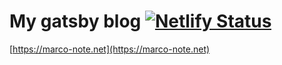 # My gatsby blog [![Netlify Status](https://api.netlify.com/api/v1/badges/49432dcb-c0b2-4704-bc6f-9348416a2eed/deploy-status)](https://app.netlify.com/sites/marco-note/deploys)  
[https://marco-note.net](https://marco-note.net)

